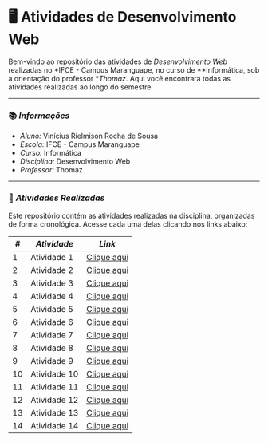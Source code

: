 # 🖥 Atividades de Desenvolvimento Web

Bem-vindo ao repositório das atividades de *Desenvolvimento Web* realizadas no *IFCE - Campus Maranguape, no curso de **Informática, sob a orientação do professor **Thomaz*. Aqui você encontrará todas as atividades realizadas ao longo do semestre.

---

### 📚 *Informações*

- *Aluno:* Vinícius Rielmison Rocha de Sousa
- *Escola:* IFCE - Campus Maranguape
- *Curso:* Informática
- *Disciplina:* Desenvolvimento Web
- *Professor:* Thomaz

---

### 🔗 *Atividades Realizadas*

Este repositório contém as atividades realizadas na disciplina, organizadas de forma cronológica. Acesse cada uma delas clicando nos links abaixo:

| *#* | *Atividade* | *Link* |
| --- | --- | --- |
| 1 | Atividade 1 | [Clique aqui]( https://mdleric.github.io/webdev1/) |
| 2 | Atividade 2 | [Clique aqui](https://mdleric.github.io/webdev2/) |
| 3 | Atividade 3 | [Clique aqui](https://7777755134.github.io/atividade3-web/) |
| 4 | Atividade 4 | [Clique aqui](https://7777755134.github.io/atividade4-web/) |
| 5 | Atividade 5 | [Clique aqui](https://7777755134.github.io/atividade5-web/) |
| 6 | Atividade 6 | [Clique aqui](https://7777755134.github.io/atividade6-web/) |
| 7 | Atividade 7 | [Clique aqui](https://7777755134.github.io/atividade7-web/) |
| 8 | Atividade 8 | [Clique aqui]( https://7777755134.github.io/atividade8-web/) |
| 9 | Atividade 9 | [Clique aqui]( https://7777755134.github.io/atividade9-web/) |
| 10 | Atividade 10 | [Clique aqui](https://7777755134.github.io/atividade10-web/) |
| 11 | Atividade 11 | [Clique aqui](https://7777755134.github.io/atividade11-web/) |
| 12 | Atividade 12 | [Clique aqui]( https://7777755134.github.io/atividade12-web/) |
| 13 | Atividade 13 | [Clique aqui](https://7777755134.github.io/atividade13-web/) |
| 14 | Atividade 14 | [Clique aqui](https://7777755134.github.io/atividade14-web/) |
